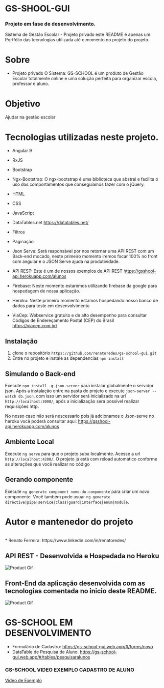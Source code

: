 # GS-SHOOL-GUI
### Projeto em fase de desenvolvimento.
Sistema de Gestão Escolar - Projeto privado este README é apenas um Portfólio das tecnologias utilizada até o momento no projeto do projeto.

# Sobre
* Projeto privado O Sistema: GS-SCHOOL é um produto de Gestão Escolar totalmente online e uma solução perfeita para organizar escola, professor e aluno.

# Objetivo
Ajudar na gestão escolar

# Tecnologias utilizadas neste projeto.

* Angular 9
* RxJS
* Bootstrap
* Ngx-Bootstrap: O ngx-bootstrap é uma biblioteca que abstrai e facilita o uso dos comportamentos que conseguíamos fazer com o jQuery.
* HTML
* CSS
* JavaScript
* DataTables.net https://datatables.net/
* Filtros
* Paginação 
* Json Serve: Será responsável por nos retornar uma API REST com um Back-end mocado, neste primeiro momento iremos focar 100% no front com angular e o JSON Serve ajuda na produtividade.
* API REST: Este é um de nossos exemplos de API REST https://gsshool-api.herokuapp.com/alunos

* Firebase: Neste momento estaremos utilizando firebase da google para hospedagem de nossa aplicação.
* Heroku: Neste primeiro momento estamos hospedando nosso banco de dados para teste em desenvolvimento
* ViaCep: Webservice gratuito e de alto desempenho para consultar Códigos de Endereçamento Postal (CEP) do Brasil https://viacep.com.br/

## Instalação

1. clone o repositório `https://github.com/renatoredes/gs-school-gui.git`
2. Entre no projeto e instale as dependencias `npm install`

## Simulando o Back-end

Execute `npm install -g json-server` para instalar globalmente o servidor json. Após a instalação entre na pasta do projeto e execute `json-server --watch db.json`, com isso um servidor será inicializado na url `http://localhost:3000/`, após a inicialização sera possível realizar requisições http.

No nosso caso não será nescessario pois já adcionamos o Json-serve no heroku você poderá consultar aqui: https://gsshool-api.herokuapp.com/alunos

## Ambiente Local

Execute `ng serve` para que o projeto suba localmente. Acesse a url `http://localhost:4200/`. O projeto já está com reload automático conforme as alterações que você realizar no código

## Gerando componente

Execute `ng generate component nome-do-componente` para criar um novo componente. Você também pode usuar `ng generate directive|pipe|service|class|guard|interface|enum|module`.

# Autor e mantenedor do projeto
<br />
* Renato Ferreira: https://www.linkedin.com/in/renatoredes/


## API REST - Desenvolvida e Hospedada no Heroku
![Product Gif](https://media.giphy.com/media/UtJ8gHzlF4so1oDb4i/giphy.gif)

## Front-End da aplicação desenvolvida com as tecnologias comentada no inicio deste README.
![Product Gif](https://media.giphy.com/media/mEn02UOdkqZLgt3ruO/giphy.gif)

# GS-SCHOOL EM DESENVOLVIMENTO
* Formulário de Cadastro: https://gs-school-gui.web.app/#/forms/novo
* DataTable de Pesquisa de Aluno.
https://gs-school-gui.web.app/#/tables/pesquisaralunos

### GS-SCHOOL VIDEO EXEMPLO CADASTRO DE ALUNO
[Video de Exemplo ](https://www.youtube.com/watch?v=eWn0fdsDP4E)
